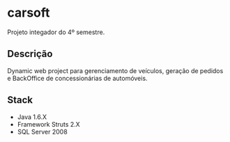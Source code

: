 carsoft
=======================
Projeto integador do 4º semestre.


## Descrição ##
Dynamic web project para gerenciamento de veículos, geração de pedidos e BackOffice de concessionárias de automóveis.


## Stack ##
- Java 1.6.X
- Framework Struts 2.X
- SQL Server 2008


